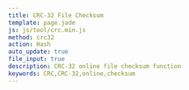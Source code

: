 ```yaml
---
title: CRC-32 File Checksum
template: page.jade
js: js/tool/crc.min.js
method: crc32
action: Hash
auto_update: true
file_input: true
description: CRC-32 online file checksum function
keywords: CRC,CRC-32,online,checksum
---
```

